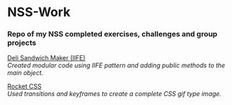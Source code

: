 # NSS-Work
### Repo of my NSS completed exercises, challenges and group projects

[Deli Sandwich Maker (IIFE)](https://daynewright.github.io/nss-work/3-single-page-applications/exercises/sandwich-maker)  
_Created modular code using IIFE pattern and adding public methods to the main object._

[Rocket CSS](https://daynewright.github.io/nss-work/2-the-static-web/challenges/rocket-css)  
_Used transitions and keyframes to create a complete CSS gif type image._

